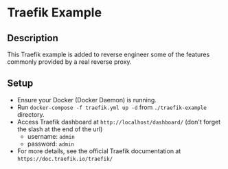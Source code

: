 # Traefik Example

## Description
This Traefik example is added to reverse engineer some of the features commonly provided by a real reverse proxy.

## Setup
- Ensure your Docker (Docker Daemon) is running.
- Run ```docker-compose -f traefik.yml up -d``` from ```./traefik-example``` directory.
- Access Traefik dashboard at ```http://localhost/dashboard/``` (don't forget the slash at the end of the url)
  - username: ```admin```
  - password: ```admin```
- For more details, see the official Traefik documentation at ```https://doc.traefik.io/traefik/```